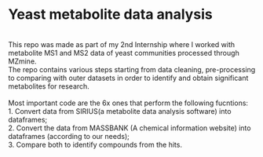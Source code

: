 # Yeast metabolite data analysis
<br>
This repo was made as part of my 2nd Internship where I worked with metabolite MS1 and MS2 data of yeast communities processed through MZmine.
<br>
The repo contains various steps starting from data cleaning, pre-processing to comparing with outer datasets in order to identify and obtain significant metabolites for research.
<br>

<br>
Most important code are the 6x ones that perform the following fucntions:
<br>
1. Convert data from SIRIUS(a metabolite data analysis software) into dataframes;
<br>
2. Convert the data from MASSBANK (A chemical information website) into dataframes (according to our needs);
<br>
3. Compare both to identify compounds from the hits.
